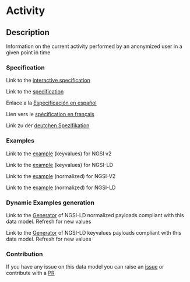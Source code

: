# Activity

## Description 

Information on the current activity performed by an anonymized user in a given point in time
### Specification

Link to the [interactive specification](https://swagger.lab.fiware.org/?url=https://github.com/smart-data-models/dataModel.User/blob/master/Activity/swagger.yaml)

Link to the [specification](https://github.com/smart-data-models/dataModel.User/blob/master/Activity/doc/spec.md)

Enlace a la [Especificación en español](https://github.com/smart-data-models/dataModel.User/blob/master/Activity/doc/spec_ES.md)

Lien vers le [spécification en français](https://github.com/smart-data-models/dataModel.User/blob/master/Activity/doc/spec_FR.md)

Link zu der [deutchen Spezifikation](https://github.com/smart-data-models/dataModel.User/blob/master/Activity/doc/spec_DE.md)
### Examples

Link to the [example](https://github.com/smart-data-models/dataModel.User/blob/master/Activity/examples/example.json) (keyvalues) for NGSI v2

Link to the [example](https://github.com/smart-data-models/dataModel.User/blob/master/Activity/examples/example.jsonld) (keyvalues) for NGSI-LD

Link to the [example](https://github.com/smart-data-models/dataModel.User/blob/master/Activity/examples/example-normalized.json) (normalized) for NGSI-V2

Link to the [example](https://github.com/smart-data-models/dataModel.User/blob/master/Activity/examples/example-normalized.jsonld) (normalized) for NGSI-LD
### Dynamic Examples generation

Link to the [Generator](https://smartdatamodels.org/extra/ngsi-ld_generator_v0.92.php?schemaUrl=https://raw.githubusercontent.com/smart-data-models/dataModel.User/master/Activity/schema.json&email=info@smartdatamodels.org) of NGSI-LD normalized payloads compliant with this data model. Refresh for new values

Link to the [Generator](https://smartdatamodels.org/extra/ngsi-ld_generator_keyvalues_v0.92.php?schemaUrl=https://raw.githubusercontent.com/smart-data-models/dataModel.User/master/Activity/schema.json&email=info@smartdatamodels.org) of NGSI-LD keyvalues payloads compliant with this data model. Refresh for new values
### Contribution

 If you have any issue on this data model you can raise an [issue](https://github.com/smart-data-models/dataModel.User/issues)  or contribute with a [PR](https://github.com/smart-data-models/dataModel.User/pulls)